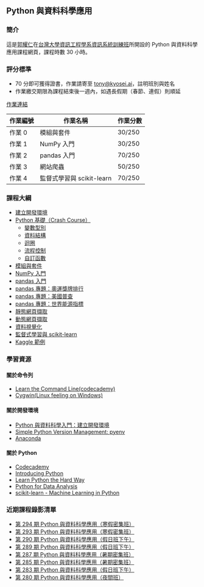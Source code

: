 ## Python 與資料科學應用

### 簡介

這是[郭耀仁](https://www.facebook.com/yaojen.kuo.1)在[台灣大學資訊工程學系資訊系統訓練班](https://www.csie.ntu.edu.tw/train/)所開設的 Python 與資料科學應用課程網頁，課程時數 30 小時。

### 評分標準

- 70 分即可獲得證書，作業請寄至 tony@kyosei.ai，註明班別與姓名
- 作業繳交期限為課程結束後一週內，如遇長假期（春節、連假）則順延

[作業連結](https://yaojenkuo.github.io/python_4_ds/homework.slides.html)

|作業編號|作業名稱|作業分數|
|-------|------|-------|
|作業 0|模組與套件|30/250|
|作業 1|NumPy 入門|30/250|
|作業 2|pandas 入門|70/250|
|作業 3|網站爬蟲|50/250|
|作業 4|監督式學習與 scikit-learn|70/250|

### 課程大綱

- [建立開發環境](https://yaojenkuo.github.io/python_4_ds/dev_env.slides.html)
- [Python 基礎（Crash Course）](https://yaojenkuo.github.io/python_4_ds/python_crash_course.slides.html)
    - [變數型別](https://yaojenkuo.github.io/python_4_ds/variable_types.slides.html)
    - [資料結構](https://yaojenkuo.github.io/python_4_ds/data_structure.slides.html)
    - [迴圈](https://yaojenkuo.github.io/python_4_ds/loop.slides.html)
    - [流程控制](https://yaojenkuo.github.io/python_4_ds/control_statement.slides.html)
    - [自訂函數](https://yaojenkuo.github.io/python_4_ds/function.slides.html)
- [模組與套件](https://yaojenkuo.github.io/python_4_ds/module.slides.html)
- [NumPy 入門](https://yaojenkuo.github.io/python_4_ds/ch4.slides.html)
- [pandas 入門](https://yaojenkuo.github.io/python_4_ds/pandas_intro.slides.html)
- [pandas 專題：奧運獎牌排行](https://yaojenkuo.github.io/python_4_ds/pandas_olympic.slides.html)
- [pandas 專題：美國普查](https://yaojenkuo.github.io/python_4_ds/pandas_us_census.slides.html)
- [pandas 專題：世界能源指標](https://yaojenkuo.github.io/python_4_ds/pandas_energy_indicator.slides.html)
- [靜態網頁擷取](https://yaojenkuo.github.io/python_4_ds/static_scraper.slides.html)
- [動態網頁擷取](https://yaojenkuo.github.io/python_4_ds/dynamic_scraper.slides.html)
- [資料視覺化](https://yaojenkuo.github.io/python_4_ds/pandas_viz.slides.html)
- [監督式學習與 scikit-learn](https://yaojenkuo.github.io/python_4_ds/supervised_learning.slides.html)
- [Kaggle 範例](https://yaojenkuo.github.io/python_4_ds/kaggle_demo.slides.html)

### 學習資源

#### 關於命令列

- [Learn the Command Line(codecademy)](https://www.codecademy.com/learn/learn-the-command-line)
- [Cygwin(Linux feeling on Windows)](http://www.cygwin.com/)

#### 關於開發環境

- [Python 與資料科學入門：建立開發環境](https://www.udemy.com/intro-to-python-ds-1)
- [Simple Python Version Management: pyenv](https://github.com/pyenv/pyenv)
- [Anaconda](https://www.continuum.io/downloads)

#### 關於 Python

- [Codecademy](https://www.codecademy.com/learn/learn-python)
- [Introducing Python](http://shop.oreilly.com/product/0636920028659.do)
- [Learn Python the Hard Way](https://www.amazon.com/Learn-Python-Hard-Way-Introduction/dp/0321884914)
- [Python for Data Analysis](http://shop.oreilly.com/product/0636920023784.do)
- [scikit-learn - Machine Learning in Python](http://scikit-learn.org/stable/)

### 近期課程錄影清單

- [第 294 期 Python 與資料科學應用（寒假密集班）](https://youtu.be/iMGvasO_xOA)
- [第 293 期 Python 與資料科學應用（寒假密集班）](https://www.youtube.com/playlist?list=PLEq7iw5uOtuUp3Iv2e9CFSMpocWSB36va)
- [第 290 期 Python 與資料科學應用（假日班下午）](https://www.youtube.com/playlist?list=PLEq7iw5uOtuXK0Rs8VVzDMJEiN2ZlvFr4)
- [第 289 期 Python 與資料科學應用（假日班下午）](https://www.youtube.com/playlist?list=PLEq7iw5uOtuVnMbRb76tCn2qW3Ft9osAz)
- [第 287 期 Python 與資料科學應用（暑期密集班）](https://www.youtube.com/playlist?list=PLEq7iw5uOtuVKZvkQ0B7S6fszUnEf8PmQ)
- [第 285 期 Python 與資料科學應用（暑期密集班）](https://www.youtube.com/playlist?list=PLEq7iw5uOtuX9DstAUP0yFc8Ay6AMuvkS)
- [第 283 期 Python 與資料科學應用（假日班下午）](https://www.youtube.com/playlist?list=PLEq7iw5uOtuXWTMjHisPwOHKhu_jZPn2C)
- [第 280 期 Python 與資料科學應用（夜間班）](https://www.youtube.com/playlist?list=PLEq7iw5uOtuVLOqYRt9QwUme8S5oXioxB)